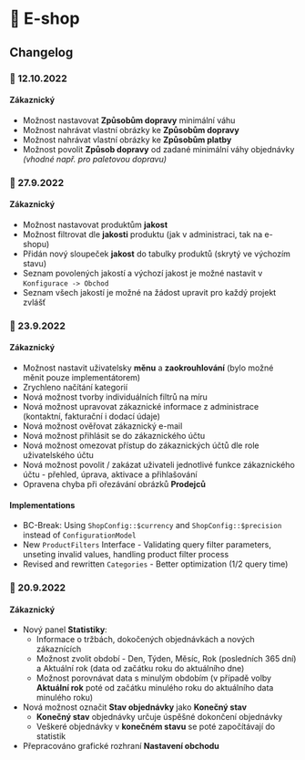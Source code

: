 # 🛒 E-shop

## Changelog

### 🚩 12.10.2022

#### Zákaznický
- Možnost nastavovat **Způsobům dopravy** minimální váhu
- Možnost nahrávat vlastní obrázky ke **Způsobům dopravy**
- Možnost nahrávat vlastní obrázky ke **Způsobům platby**
- Možnost povolit **Způsob dopravy** od zadané minimální váhy objednávky *(vhodné např. pro paletovou dopravu)*

### 🚩 27.9.2022

#### Zákaznický
- Možnost nastavovat produktům **jakost**
- Možnost filtrovat dle **jakosti** produktu (jak v administraci, tak na e-shopu)
- Přidán nový sloupeček **jakost** do tabulky produktů (skrytý ve výchozím stavu)
- Seznam povolených jakostí a výchozí jakost je možné nastavit v `Konfigurace -> Obchod`
- Seznam všech jakostí je možné na žádost upravit pro každý projekt zvlášť

### 🚩 23.9.2022

#### Zákaznický
- Možnost nastavit uživatelsky **měnu** a **zaokrouhlování** (bylo možné měnit pouze implementátorem)
- Zrychleno načítání kategorií
- Nová možnost tvorby individuálních filtrů na míru
- Nová možnost upravovat zákaznické informace z administrace (kontaktní, fakturační i dodací údaje)
- Nová možnost ověřovat zákaznický e-mail
- Nová možnost přihlásit se do zákaznického účtu
- Nová možnost omezovat přístup do zákaznických účtů dle role uživatelského účtu
- Nová možnost povolit / zakázat uživateli jednotlivé funkce zákaznického účtu - přehled, úprava, aktivace a přihlašování
- Opravena chyba při ořezávání obrázků **Prodejců**

#### Implementations
- BC-Break: Using `ShopConfig::$currency` and `ShopConfig::$precision` instead of `ConfigurationModel`
- New `ProductFilters` Interface - Validating query filter parameters, unseting invalid values, handling product filter process
- Revised and rewritten `Categories` - Better optimization (1/2 query time)

### 🚩 20.9.2022

#### Zákaznický
- Nový panel **Statistiky**:
  - Informace o tržbách, dokočených objednávkách a nových zákaznících
  - Možnost zvolit období - Den, Týden, Měsíc, Rok (posledních 365 dní) a Aktuální rok (data od začátku roku do aktuálního dne)
  - Možnost porovnávat data s minulým obdobím (v případě volby **Aktuální rok** poté od začátku minulého roku do aktuálního data minulého roku)
- Nová možnost označit **Stav objednávky** jako **Konečný stav**
  - **Konečný stav** objednávky určuje úspěšné dokončení objednávky
  - Veškeré objednávky v **konečném stavu** se poté započítávají do statistik
 - Přepracováno grafické rozhraní **Nastavení obchodu**
